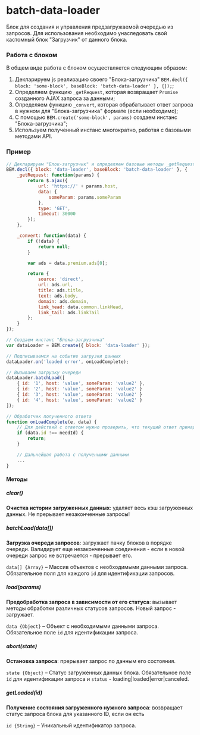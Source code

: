 # batch-data-loader
Блок для создания и управления предзагружаемой очередью из запросов. Для использования необходимо унаследовать свой кастомный блок "Загрузчик" от данного блока.

### Работа с блоком

В общем виде работа с блоком осуществляется следующим образом:

 1. Декларируем js реализацию своего "Блока-загрузчика" `BEM.decl({ block: 'some-block', baseBlock: 'batch-data-loader' }, {});`;
 2. Определяем функцию `_getRequest`, которая возвращает `Promise` созданного AJAX запроса за данными;
 3. Определяем функцию `_convert`, которая обрабатывает ответ запроса в нужном для "Блока-загрузчика" формате (если необходимо);
 4. С помощью `BEM.create('some-block', params)` создаем инстанс "Блока-загрузчика";
 5. Используем полученный инстанс многократно, работая с базовыми методами API.

### Пример

```javascript
// Декларируем "Блок-загрузчик" и определяем базовые методы _getRequest, _convert
BEM.decl({ block: 'data-loader', baseBlock: 'batch-data-loader' }, {
    _getRequest: function(params) {
        return $.ajax({
            url: 'https://' + params.host,
            data: {
                someParam: params.someParam
            },
            type: 'GET',
            timeout: 30000
        });
    },

    _convert: function(data) {
        if (!data) {
            return null;
        }

        var ads = data.premium.ads[0];

        return {
            source: 'direct',
            url: ads.url,
            title: ads.title,
            text: ads.body,
            domain: ads.domain,
            link_head: data.common.linkHead,
            link_tail: ads.linkTail
        };
    }
});

// Создаем инстанс "Блока-загрузчика"
var dataLoader = BEM.create({ block: 'data-loader' });

// Подписываемся на событие загрузки данных
dataLoader.on('loaded error', onLoadComplete);

// Вызываем загрузку очереди
dataLoader.batchLoad([
    { id: '1', host: 'value', someParam: 'value2' },
    { id: '2', host: 'value', someParam: 'value2' }
    { id: '3', host: 'value', someParam: 'value2' }
    { id: '4', host: 'value', someParam: 'value2' }
]);

// Обработчик полученного ответа
function onLoadComplete(e, data) {
    // Для действий с ответом нужно проверить, что текущий ответ принадлежит именно нужному элементу
    if (data.id !== needId) {
        return;
    }

    // Дальнейшая работа с полученными данными
    ...
}
```

#### Методы
##### clear()
**Очистка истории загруженных данных**: удаляет весь кэш загруженных данных. Не прерывает незаконченные запросы!

##### batchLoad(data[])
**Загрузка очереди запросов**: загружает пачку блоков в порядке очереди. Валидирует еще незаконченные соединения - если в новой очереди запрос не встречается - прерывает его.

`data[] {Array}` – Массив объектов с необходимыми данными запроса. Обязательное поля для каждого `id` для идентификации запросов.

##### load(params)
**Предобработка запроса в зависимости от его статуса**: вызывает методы обработки различных статусов запросов. Новый запрос - загружает.

`data {Object}` – Объект с необходимыми данными запроса. Обязательное поле `id` для идентификации запроса.

##### abort(state)
**Остановка запроса**: прерывает запрос по данным его состояния.

`state {Object}` – Статус загруженных данных блока. Обязательное поле `id` для идентификации запроса и `status` - loading|loaded|error|canceled.

##### getLoaded(id)
**Получение состояния загруженного нужного запроса**: возвращает статус запроса блока для указанного ID, если он есть

`id {String}` – Уникальный идентификатор запроса.

